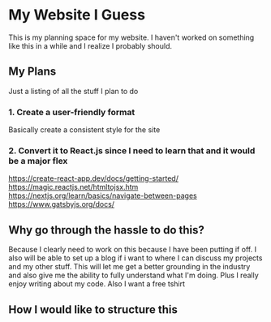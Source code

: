 # My Website I Guess

This is my planning space for my website. I haven't worked on something like this in a while and I realize I probably should.

## My Plans

Just a listing of all the stuff I plan to do

### 1. Create a user-friendly format

Basically create a consistent style for the site

### 2. Convert it to React.js since I need to learn that and it would be a major flex

https://create-react-app.dev/docs/getting-started/
https://magic.reactjs.net/htmltojsx.htm
https://nextjs.org/learn/basics/navigate-between-pages
https://www.gatsbyjs.org/docs/

## Why go through the hassle to do this?

Because I clearly need to work on this because I have been putting if off. I also will be able to set up a blog if i want to where I can discuss my projects and my other stuff. This will let me get a better grounding in the industry and also give me the ability to fully understand what I'm doing. Plus I really enjoy writing about my code. Also I want a free tshirt


## How I would like to structure this
